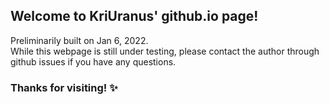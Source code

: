 ## Welcome to KriUranus' github.io page!

Preliminarily built on Jan 6, 2022. <br>
While this webpage is still under testing, please contact the author through github issues if you have any questions.

### Thanks for visiting! ✨
